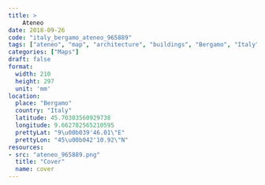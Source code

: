 ```yaml
---
title: > 
    Ateneo
date: 2018-09-26
code: "italy_bergamo_ateneo_965889"
tags: ["ateneo", "map", "architecture", "buildings", "Bergamo", "Italy"]
categories: ["Maps"]
draft: false
format:
  width: 210
  height: 297
  unit: 'mm'
location:
  place: "Bergamo"
  country: "Italy"
  latitude: 45.70303560929738
  longitude: 9.662782565210595
  prettyLat: "9\u00b039'46.01\"E"
  prettyLon: "45\u00b042'10.92\"N"
resources:
- src: "ateneo_965889.png"
  title: "Cover"
  name: cover
---
```

